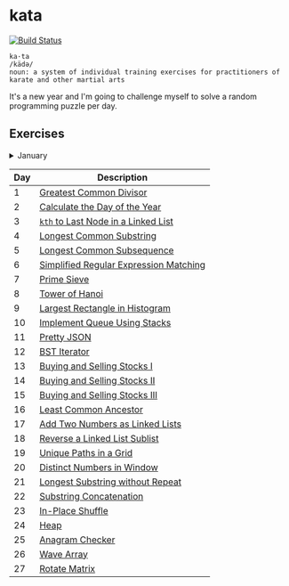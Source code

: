 # kata

[![Build Status](https://travis-ci.org/uncompiled/kata.svg?branch=master)](https://travis-ci.org/uncompiled/kata)

```
ka·ta
/kädə/
noun: a system of individual training exercises for practitioners of karate and other martial arts
```

It's a new year and I'm going to challenge myself to solve a random programming
puzzle per day.

## Exercises

<details>
<summary>January</summary>

| Day | Description                                                               |
| ----| ------------------------------------------------------------------------- |
| 1   | [Traverse a matrix in spiral order](arrays/spiralOrderMatrix)             |
| 2   | [Look-and-say sequence](strings/lookAndSay)                               |
| 3   | [Longest increasing subsequence](strings/longestIncreasingSubsequence)    |
| 4   | [Levenshtein distance](strings/levenshteinDistance)                       |
| 5   | [Generate permutations](recursion/permutations)                           |
| 6   | [Generate power set](arrays/powerset)                                     |
| 7   | [Memoize pure functions](utils/memoize)                                   |
| 8   | [Brace matching](strings/braceMatching)                                   |
| 9   | [Pascal's triangle](recursion/pascalTriangle)                             |
| 10  | [Run length encoding](strings/runLengthEncoding)                          |
| 11  | [Convolution (zip)](utils/zip)                                            |
| 12  | [Phone number mnemonics](recursion/phoneMnemonics)                        |
| 13  | [Linked List](utils/linkedList)                                           |
| 14  | [LRU Cache](utils/lruCache)                                               |
| 15  | [Light Bulbs](greedy/lightBulbs)                                          |
| 16  | [Reverse Polish Notation](stacks/rpn)                                     |
| 17  | [Min Stack](stacks/minStack)                                              |
| 18  | [Binary Search Tree](utils/binaryTree)                                    |
| 19  | [Height of Binary Tree](utils/binaryTree)                                 |
| 20  | [Identical Binary Trees](utils/binaryTree)                                |
| 21  | [Check Whether Tree is Balanced](utils/binaryTree)                        |
| 22  | [DiffK](arrays/diffk)                                                     |
| 23  | [Maximum Sum Subarray](arrays/maxSumSubarray)                             |
| 24  | [Sort By Color](arrays/sortByColor)                                       |
| 25  | [Permutation Palindrome](strings/permutationPalindrome)                   |
| 26  | [Graph](utils/graph)                                                      |
| 27  | [Breadth-First Search](utils/graph)                                       |
| 28  | [Depth-First Search](utils/graph)                                         |
| 29  | [Single Number](arrays/singleNumber)                                      |
| 30  | [Count Bits](math/countBits)                                              |
| 31  | [Detect Cycle](linkedLists/detectCycle)                                   |
</details>


| Day | Description                                                               |
| ----| ------------------------------------------------------------------------- |
| 1   | [Greatest Common Divisor](math/gcd)                                       |
| 2   | [Calculate the Day of the Year](dates/dayOfYear)                          |
| 3   | [`kth` to Last Node in a Linked List](linkedLists/kthToLastNode)          |
| 4   | [Longest Common Substring](strings/longestCommonSubstring)                |
| 5   | [Longest Common Subsequence](strings/longestCommonSubsequence)            |
| 6   | [Simplified Regular Expression Matching](strings/reMatch)                 |
| 7   | [Prime Sieve](math/primeNumbers)                                          |
| 8   | [Tower of Hanoi](recursion/towerOfHanoi)                                  |
| 9   | [Largest Rectangle in Histogram](stacks/largestRectangleInHistogram)      |
| 10  | [Implement Queue Using Stacks](stacks/queueStack)                         |
| 11  | [Pretty JSON](strings/prettyJSON)                                         |
| 12  | [BST Iterator](trees/iterator)                                            |
| 13  | [Buying and Selling Stocks I](arrays/sellingStocksI)                      |
| 14  | [Buying and Selling Stocks II](arrays/sellingStocksII)                    |
| 15  | [Buying and Selling Stocks III](arrays/sellingStocksIII)                  |
| 16  | [Least Common Ancestor](trees/lca)                                        |
| 17  | [Add Two Numbers as Linked Lists](linkedLists/addTwoNumbers)              |
| 18  | [Reverse a Linked List Sublist](linkedLists/reverseSublist)               |
| 19  | [Unique Paths in a Grid](arrays/uniquePaths)                              |
| 20  | [Distinct Numbers in Window](arrays/distinctNumbers)                      |
| 21  | [Longest Substring without Repeat](strings/longestSubstringWithoutRepeat) |
| 22  | [Substring Concatenation](strings/substringConcatenation)                 |
| 23  | [In-Place Shuffle](arrays/shuffle)                                        |
| 24  | [Heap](utils/heap)                                                        |
| 25  | [Anagram Checker](strings/anagramChecker)                                 |
| 26  | [Wave Array](arrays/waveArray)                                            |
| 27  | [Rotate Matrix](arrays/rotateMatrix)                                      |
